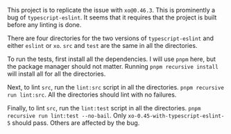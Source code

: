 This project is to replicate the issue with `xo@0.46.3`. This is prominently a
bug of `typescript-eslint`. It seems that it requires that the project is built
before any linting is done.

There are four directories for the two versions of `typescript-eslint` and
either `eslint` or `xo`. `src` and `test` are the same in all the directories.

To run the tests, first install all the dependencies. I will use `pnpm` here,
but the package manager should not matter. Running `pnpm recursive install` will
install all for all the directories.

Next, to lint `src`, run the `lint:src` script in all the directories.
`pnpm recursive run lint:src`. All the directories should lint with no failures.

Finally, to lint `src`, run the `lint:test` script in all the directories.
`pnpm recursive run lint:test --no-bail`. Only
`xo-0.45-with-typescript-eslint-5` should pass. Others are affected by the bug.
